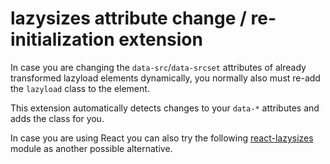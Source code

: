 # lazysizes attribute change / re-initialization extension

In case you are changing the ``data-src``/``data-srcset`` attributes of already transformed lazyload elements dynamically, you normally also must re-add the ``lazyload`` class to the element.

This extension automatically detects changes to your ``data-*`` attributes and adds the class for you.

In case you are using React you can also try the following [react-lazysizes](https://www.npmjs.com/package/react-lazysizes) module as another possible alternative.


